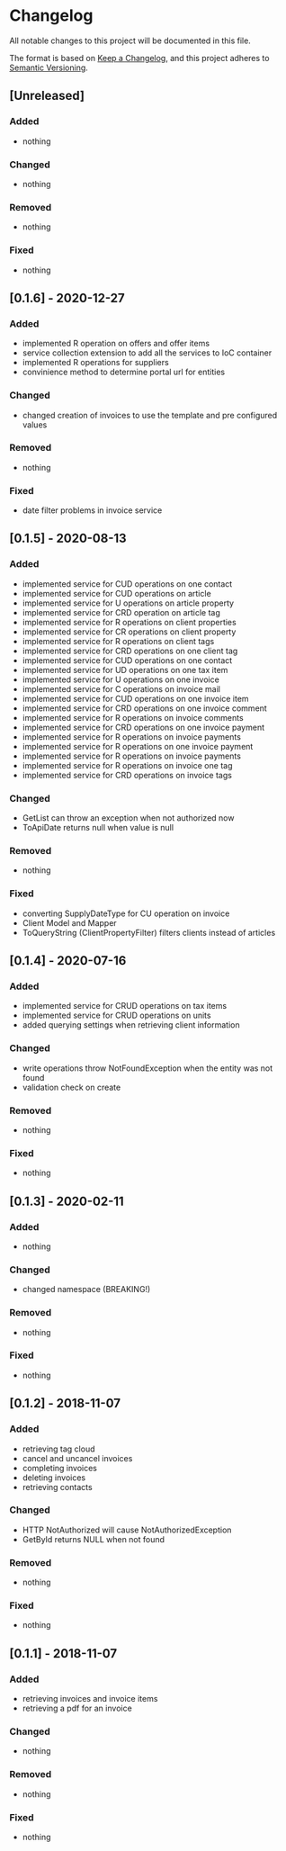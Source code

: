 # Changelog
All notable changes to this project will be documented in this file.

The format is based on [Keep a Changelog](https://keepachangelog.com/en/1.0.0/),
and this project adheres to [Semantic Versioning](https://semver.org/spec/v2.0.0.html).

## [Unreleased]
### Added
- nothing

### Changed
- nothing

### Removed
- nothing

### Fixed
- nothing

## [0.1.6] - 2020-12-27
### Added
- implemented R operation on offers and offer items
- service collection extension to add all the services to IoC container
- implemented R operations for suppliers
- convinience method to determine portal url for entities

### Changed
- changed creation of invoices to use the template and pre configured values

### Removed
- nothing

### Fixed
- date filter problems in invoice service

## [0.1.5] - 2020-08-13
### Added
- implemented service for CUD operations on one contact
- implemented service for CUD operations on article
- implemented service for U operations on article property
- implemented service for CRD operation on article tag
- implemented service for R operations on client properties
- implemented service for CR operations on client property
- implemented service for R operations on client tags
- implemented service for CRD operations on one client tag
- implemented service for CUD operations on one contact
- implemented service for UD operations on one tax item
- implemented service for U operations on one invoice
- implemented service for C operations on invoice mail
- implemented service for CUD operations on one invoice item
- implemented service for CRD operations on one invoice comment
- implemented service for R operations on invoice comments
- implemented service for CRD operations on one invoice payment
- implemented service for R operations on invoice payments
- implemented service for R operations on one invoice payment
- implemented service for R operations on invoice payments
- implemented service for R operations on invoice one tag
- implemented service for CRD operations on invoice tags

### Changed
- GetList can throw an exception when not authorized now
- ToApiDate returns null when value is null

### Removed
- nothing

### Fixed
- converting SupplyDateType for CU operation on invoice
- Client Model and Mapper
- ToQueryString (ClientPropertyFilter) filters clients instead of articles


## [0.1.4] - 2020-07-16
### Added
- implemented service for CRUD operations on tax items
- implemented service for CRUD operations on units
- added querying settings when retrieving client information

### Changed
- write operations throw NotFoundException when the entity was not found
- validation check on create

### Removed
- nothing

### Fixed
- nothing

## [0.1.3] - 2020-02-11
### Added
- nothing

### Changed
- changed namespace (BREAKING!)

### Removed
- nothing

### Fixed
- nothing

## [0.1.2] - 2018-11-07
### Added
- retrieving tag cloud
- cancel and uncancel invoices
- completing invoices
- deleting invoices
- retrieving contacts

### Changed
- HTTP NotAuthorized will cause NotAuthorizedException
- GetById returns NULL when not found

### Removed
- nothing

### Fixed
- nothing

## [0.1.1] - 2018-11-07
### Added
- retrieving invoices and invoice items
- retrieving a pdf for an invoice

### Changed
- nothing

### Removed
- nothing

### Fixed
- nothing
